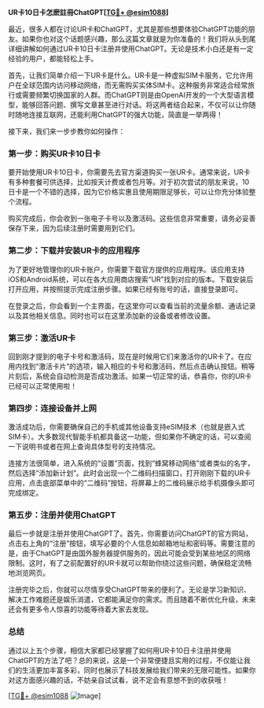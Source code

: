 **UR卡10日卡怎麽註冊ChatGPT[[TG💪+ @esim1088](https://t.me/s/esim1088)]**

最近，很多人都在讨论UR卡和ChatGPT，尤其是那些想要体验ChatGPT功能的朋友。如果你也对这个话题感兴趣，那么这篇文章就是为你准备的！我们将从头到尾详细讲解如何通过UR卡10日卡注册并使用ChatGPT。无论是技术小白还是有一定经验的用户，都能轻松上手。

首先，让我们简单介绍一下UR卡是什么。UR卡是一种虚拟SIM卡服务，它允许用户在全球范围内访问移动网络，而无需购买实体SIM卡。这种服务非常适合经常旅行或需要频繁切换国家的人群。而ChatGPT则是由OpenAI开发的一个大型语言模型，能够回答问题、撰写文章甚至进行对话。将这两者结合起来，不仅可以让你随时随地连接互联网，还能利用ChatGPT的强大功能，简直是一举两得！

接下来，我们来一步步教你如何操作：

### 第一步：购买UR卡10日卡

要开始使用UR卡10日卡，你需要先去官方渠道购买一张UR卡。通常来说，UR卡有多种套餐可供选择，比如按天计费或者包月等。对于初次尝试的朋友来说，10日卡是一个不错的选择，因为它价格实惠且使用期限足够长，可以让你充分体验整个流程。

购买完成后，你会收到一张电子卡号以及激活码。这些信息非常重要，请务必妥善保存下来，因为后续注册时需要用到它们。

### 第二步：下载并安装UR卡的应用程序

为了更好地管理你的UR卡账户，你需要下载官方提供的应用程序。该应用支持iOS和Android系统，可以在各大应用商店搜索“UR”找到对应的版本。下载安装后打开应用，并按照提示完成注册步骤。如果已经有账号的话，直接登录即可。

在登录之后，你会看到一个主界面，在这里你可以查看当前的流量余额、通话记录以及其他相关信息。同时也可以在这里添加新的设备或者修改设置。

### 第三步：激活UR卡

回到刚才提到的电子卡号和激活码，现在是时候用它们来激活你的UR卡了。在应用内找到“激活卡片”的选项，输入相应的卡号和激活码，然后点击确认按钮。稍等片刻后，系统会自动检测是否成功激活。如果一切正常的话，恭喜你，你的UR卡已经可以正常使用啦！

### 第四步：连接设备并上网

激活成功后，你需要确保自己的手机或其他设备支持eSIM技术（也就是嵌入式SIM卡）。大多数现代智能手机都具备这一功能，但如果你不确定的话，可以查阅一下说明书或者在网上查询具体型号的支持情况。

连接方法很简单，进入系统的“设置”页面，找到“蜂窝移动网络”或者类似的名字，然后选择“添加新计划”。此时会出现一个二维码扫描窗口，打开刚刚下载的UR卡应用，点击底部菜单中的“二维码”按钮，将屏幕上的二维码展示给手机摄像头即可完成绑定。

### 第五步：注册并使用ChatGPT

最后一步就是注册并使用ChatGPT了。首先，你需要访问ChatGPT的官方网站，点击右上角的“注册”按钮，填写必要的个人信息如邮箱地址和密码等。需要注意的是，由于ChatGPT是由国外服务器提供服务的，因此可能会受到某些地区的网络限制。这时，有了之前配置好的UR卡就可以帮助你绕过这些问题，确保稳定流畅地浏览网页。

注册完毕之后，你就可以尽情享受ChatGPT带来的便利了。无论是学习新知识、解决工作难题还是娱乐消遣，它都能满足你的需求。而且随着不断优化升级，未来还会有更多令人惊喜的功能等待着大家去发现。

### 总结

通过以上五个步骤，相信大家都已经掌握了如何用UR卡10日卡注册并使用ChatGPT的方法了吧？总的来说，这是一个非常便捷且实用的过程，不仅能让我们的生活更加丰富多彩，同时也展示了科技发展给我们带来的无限可能性。如果你对这方面感兴趣的话，不妨亲自试试看，说不定会有意想不到的收获哦！

[[TG💪+ @esim1088](https://t.me/s/esim1088) ![Image](https://i.postimg.cc/4NQfJmqS/Snipaste-2025-05-13-00-14-12.png)]